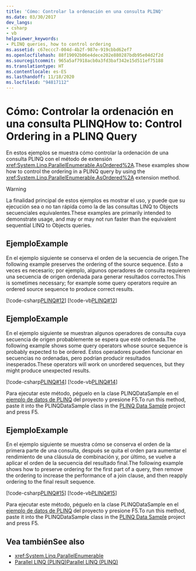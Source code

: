 ```yaml
---
title: 'Cómo: Controlar la ordenación en una consulta PLINQ'
ms.date: 03/30/2017
dev_langs:
- csharp
- vb
helpviewer_keywords:
- PLINQ queries, how to control ordering
ms.assetid: c67eccc7-004d-4b2f-987e-919cbbd62ef7
ms.openlocfilehash: 88f19092b06e4dece202e880287bdb95e04d2f2d
ms.sourcegitcommit: 965a5af7918acb0a3fd3baf342e15d511ef75188
ms.translationtype: HT
ms.contentlocale: es-ES
ms.lasthandoff: 11/18/2020
ms.locfileid: "94817112"
---
```

# <a name="how-to-control-ordering-in-a-plinq-query"></a><span data-ttu-id="e5c46-102">Cómo: Controlar la ordenación en una consulta PLINQ</span><span class="sxs-lookup"><span data-stu-id="e5c46-102">How to: Control Ordering in a PLINQ Query</span></span>
<span data-ttu-id="e5c46-103">En estos ejemplos se muestra cómo controlar la ordenación de una consulta PLINQ con el método de extensión <xref:System.Linq.ParallelEnumerable.AsOrdered%2A>.</span><span class="sxs-lookup"><span data-stu-id="e5c46-103">These examples show how to control the ordering in a PLINQ query by using the <xref:System.Linq.ParallelEnumerable.AsOrdered%2A> extension method.</span></span>  
  
> [!WARNING]
> <span data-ttu-id="e5c46-104">La finalidad principal de estos ejemplos es mostrar el uso, y puede que su ejecución sea o no tan rápida como la de las consultas LINQ to Objects secuenciales equivalentes.</span><span class="sxs-lookup"><span data-stu-id="e5c46-104">These examples are primarily intended to demonstrate usage, and may or may not run faster than the equivalent sequential LINQ to Objects queries.</span></span>  
  
## <a name="example"></a><span data-ttu-id="e5c46-105">Ejemplo</span><span class="sxs-lookup"><span data-stu-id="e5c46-105">Example</span></span>  
 <span data-ttu-id="e5c46-106">En el ejemplo siguiente se conserva el orden de la secuencia de origen.</span><span class="sxs-lookup"><span data-stu-id="e5c46-106">The following example preserves the ordering of the source sequence.</span></span> <span data-ttu-id="e5c46-107">Esto a veces es necesario; por ejemplo, algunos operadores de consulta requieren una secuencia de origen ordenada para generar resultados correctos.</span><span class="sxs-lookup"><span data-stu-id="e5c46-107">This is sometimes necessary; for example some query operators require an ordered source sequence to produce correct results.</span></span>  
  
 [!code-csharp[PLINQ#12](../../../samples/snippets/csharp/VS_Snippets_Misc/plinq/cs/plinqsamples.cs#12)]
 [!code-vb[PLINQ#12](../../../samples/snippets/visualbasic/VS_Snippets_Misc/plinq/vb/plinqsnippets1.vb#12)]  
  
## <a name="example"></a><span data-ttu-id="e5c46-108">Ejemplo</span><span class="sxs-lookup"><span data-stu-id="e5c46-108">Example</span></span>  
 <span data-ttu-id="e5c46-109">En el ejemplo siguiente se muestran algunos operadores de consulta cuya secuencia de origen probablemente se espera que esté ordenada.</span><span class="sxs-lookup"><span data-stu-id="e5c46-109">The following example shows some query operators whose source sequence is probably expected to be ordered.</span></span> <span data-ttu-id="e5c46-110">Estos operadores pueden funcionar en secuencias no ordenadas, pero podrían producir resultados inesperados.</span><span class="sxs-lookup"><span data-stu-id="e5c46-110">These operators will work on unordered sequences, but they might produce unexpected results.</span></span>  
  
 [!code-csharp[PLINQ#14](../../../samples/snippets/csharp/VS_Snippets_Misc/plinq/cs/plinqsamples.cs#14)]
 [!code-vb[PLINQ#14](../../../samples/snippets/visualbasic/VS_Snippets_Misc/plinq/vb/plinqsnippets1.vb#14)]  
  
 <span data-ttu-id="e5c46-111">Para ejecutar este método, péguelo en la clase PLINQDataSample en el [ejemplo de datos de PLINQ](plinq-data-sample.md) del proyecto y presione F5.</span><span class="sxs-lookup"><span data-stu-id="e5c46-111">To run this method, paste it into the PLINQDataSample class in the [PLINQ Data Sample](plinq-data-sample.md) project and press F5.</span></span>  
  
## <a name="example"></a><span data-ttu-id="e5c46-112">Ejemplo</span><span class="sxs-lookup"><span data-stu-id="e5c46-112">Example</span></span>  
 <span data-ttu-id="e5c46-113">En el ejemplo siguiente se muestra cómo se conserva el orden de la primera parte de una consulta, después se quita el orden para aumentar el rendimiento de una cláusula de combinación y, por último, se vuelve a aplicar el orden de la secuencia del resultado final.</span><span class="sxs-lookup"><span data-stu-id="e5c46-113">The following example shows how to preserve ordering for the first part of a query, then remove the ordering to increase the performance of a join clause, and then reapply ordering to the final result sequence.</span></span>  
  
 [!code-csharp[PLINQ#15](../../../samples/snippets/csharp/VS_Snippets_Misc/plinq/cs/plinqsamples.cs#15)]
 [!code-vb[PLINQ#15](../../../samples/snippets/visualbasic/VS_Snippets_Misc/plinq/vb/plinqsnippets1.vb#15)]  
  
 <span data-ttu-id="e5c46-114">Para ejecutar este método, péguelo en la clase PLINQDataSample en el [ejemplo de datos de PLINQ](plinq-data-sample.md) del proyecto y presione F5.</span><span class="sxs-lookup"><span data-stu-id="e5c46-114">To run this method, paste it into the PLINQDataSample class in the [PLINQ Data Sample](plinq-data-sample.md) project and press F5.</span></span>  
  
## <a name="see-also"></a><span data-ttu-id="e5c46-115">Vea también</span><span class="sxs-lookup"><span data-stu-id="e5c46-115">See also</span></span>

- <xref:System.Linq.ParallelEnumerable>
- [<span data-ttu-id="e5c46-116">Parallel LINQ (PLINQ)</span><span class="sxs-lookup"><span data-stu-id="e5c46-116">Parallel LINQ (PLINQ)</span></span>](introduction-to-plinq.md)
